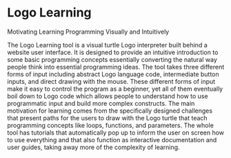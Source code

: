 # Logo Learning

Motivating Learning Programming Visually and Intuitively

The Logo Learning tool is a visual turtle Logo interpreter built behind a website user interface. It is designed to provide an intuitive introduction to some basic programming concepts essentially converting the natural way people think into essential programming ideas. The tool takes three different forms of input including abstract Logo language code, intermediate button inputs, and direct drawing with the mouse. These different forms of input make it easy to control the program as a beginner, yet all of them eventually boil down to Logo code which allows people to understand how to use programmatic input and build more complex constructs. The main motivation for learning comes from the specifically designed challenges that present paths for the users to draw with the Logo turtle that teach programming concepts like loops, functions, and parameters. The whole tool has tutorials that automatically pop up to inform the user on screen how to use everything and that also function as interactive documentation and user guides, taking away more of the complexity of learning.
